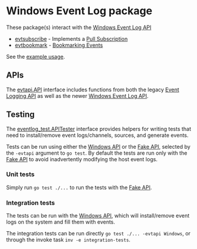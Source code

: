 # Windows Event Log package

These package(s) interact with the [Windows Event Log API](https://learn.microsoft.com/en-us/windows/win32/wes/windows-event-log)

* [evtsubscribe](subscription) - Implements a [Pull Subscription](https://learn.microsoft.com/en-us/windows/win32/wes/subscribing-to-events#pull-subscriptions)
* [evtbookmark](bookmark) - [Bookmarking Events](https://learn.microsoft.com/en-us/windows/win32/wes/bookmarking-events)

See the [example usage](example_test.go).

## APIs

The [evtapi.API](api) interface includes functions from both the legacy [Event Logging API](https://learn.microsoft.com/en-us/windows/win32/eventlog/event-logging) as well as the newer [Windows Event Log API](https://learn.microsoft.com/en-us/windows/win32/wes/windows-event-log).


## Testing

The [eventlog_test.APITester](test) interface provides helpers for writing tests that need to install/remove event logs/channels, sources, and generate events.

Tests can be run using either the [Windows API](api/windows) or the [Fake API](api/fake), selected by the `-evtapi` argument to `go test`. By default the tests are run only with the [Fake API](api/fake) to avoid inadvertently modifying the host event logs.

### Unit tests

Simply run `go test ./...` to run the tests with the [Fake API](api/fake).

### Integration tests

The tests can be run with the [Windows API](api/windows), which will install/remove event logs on the system and fill them with events.

The integration tests can be run directly `go test ./... -evtapi Windows`, or through the invoke task `inv -e integration-tests`.

